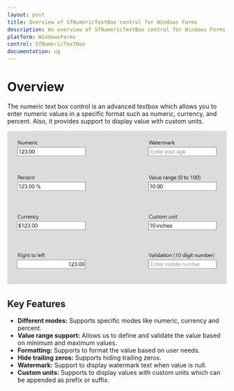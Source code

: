 ```yaml
---
layout: post
title: Overview of SfNumericTextBox control for Windows Forms
description: An overview of SfNumericTextBox control for Windows Forms and its key features like inbuilt watermark support, different display modes etc.
platform: WindowsForms
control: SfNumericTextBox
documentation: ug
---
```


# Overview

The numeric text box control is an advanced textbox which allows you to enter numeric values in a specific format such as numeric, currency, and percent. Also, it provides support to display value with custom units.

![](Overview_images/Overview.png)

## Key Features

*	**Different modes:**  Supports specific modes like numeric, currency and percent.
*	**Value range support:** Allows us to define and validate the value based on minimum and maximum values.
*	**Formatting:** Supports to format the value based on user needs.
*	**Hide trailing zeros:** Supports hiding trailing zeros.
*	**Watermark:** Support to display watermark text when value is null.
*	**Custom units:** Supports to display values with custom units which can be appended as prefix or suffix.


